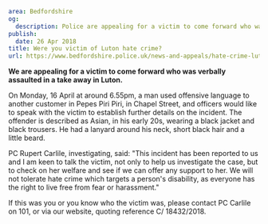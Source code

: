 ```yaml
area: Bedfordshire
og:
  description: Police are appealing for a victim to come forward who was verbally assaulted in a take away in Luton.
publish:
  date: 26 Apr 2018
title: Were you victim of Luton hate crime?
url: https://www.bedfordshire.police.uk/news-and-appeals/hate-crime-luton-april18
```

**We are appealing for a victim to come forward who was verbally assaulted in a take away in Luton.**

On Monday, 16 April at around 6.55pm, a man used offensive language to another customer in Pepes Piri Piri, in Chapel Street, and officers would like to speak with the victim to establish further details on the incident. The offender is described as Asian, in his early 20s, wearing a black jacket and black trousers. He had a lanyard around his neck, short black hair and a little beard.

PC Rupert Carlile, investigating, said: "This incident has been reported to us and I am keen to talk the victim, not only to help us investigate the case, but to check on her welfare and see if we can offer any support to her. We will not tolerate hate crime which targets a person's disability, as everyone has the right to live free from fear or harassment."

If this was you or you know who the victim was, please contact PC Carlile on 101, or via our website, quoting reference C/ 18432/2018.
